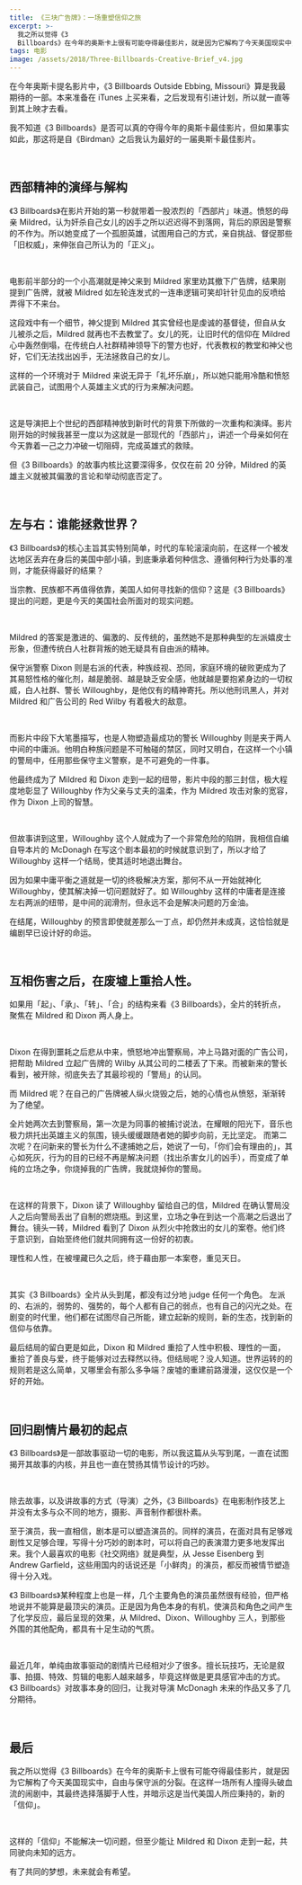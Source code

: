 ```yaml
---
title: 《三块广告牌》：一场重塑信仰之旅
excerpt: >-
  我之所以觉得《3
  Billboards》在今年的奥斯卡上很有可能夺得最佳影片，就是因为它解构了今天美国现实中，自由与保守派的分裂。在这样一场所有人撞得头破血流的闹剧中，其最终选择落脚于人性，并暗示这是当代美国人所应秉持的，新的「信仰」。
tags: 电影
image: /assets/2018/Three-Billboards-Creative-Brief_v4.jpg
---
```


在今年奥斯卡提名影片中，《3 Billboards Outside Ebbing, Missouri》算是我最期待的一部。本来准备在 iTunes 上买来看，之后发现有引进计划，所以就一直等到其上映才去看。

我不知道《3 Billboards》是否可以真的夺得今年的奥斯卡最佳影片，但如果事实如此，那这将是自《Birdman》之后我认为最好的一届奥斯卡最佳影片。

<br>

## 西部精神的演绎与解构
《3 Billboards》在影片开始的第一秒就带着一股浓烈的「西部片」味道。愤怒的母亲 Mildred，认为奸杀自己女儿的凶手之所以迟迟得不到落网，背后的原因是警察的不作为。所以她变成了一个孤胆英雄，试图用自己的方式，亲自挑战、督促那些「旧权威」，来伸张自己所认为的「正义」。

<br>

电影前半部分的一个小高潮就是神父来到 Mildred 家里劝其撤下广告牌，结果刚提到广告牌，就被 Mildred 如左轮连发式的一连串逻辑可笑却针针见血的反喷给弄得下不来台。

这段戏中有一个细节，神父提到 Mildred 其实曾经也是虔诚的基督徒，但自从女儿被杀之后，Mildred 就再也不去教堂了。女儿的死，让旧时代的信仰在 Mildred 心中轰然倒塌，在传统白人社群精神领导下的警方也好，代表教权的教堂和神父也好，它们无法找出凶手，无法拯救自己的女儿。

这样的一个环境对于 Mildred 来说无异于「礼坏乐崩」，所以她只能用冷酷和愤怒武装自己，试图用个人英雄主义式的行为来解决问题。

<br>

这是导演把上个世纪的西部精神放到新时代的背景下所做的一次重构和演绎。影片刚开始的时候我甚至一度以为这就是一部现代的「西部片」，讲述一个母亲如何在今天靠着一己之力冲破一切阻碍，完成英雄式的救赎。

但《3 Billboards》的故事内核比这要深得多，仅仅在前 20 分钟，Mildred 的英雄主义就被其偏激的言论和举动彻底否定了。

<br>

## 左与右：谁能拯救世界？
《3 Billboards》的核心主旨其实特别简单，时代的车轮滚滚向前，在这样一个被发达地区丢弃在身后的美国中部小镇，到底秉承着何种信念、遵循何种行为处事的准则，才能获得最好的结果？

当宗教、民族都不再值得依靠，美国人如何寻找新的信仰？这是《3 Billboards》提出的问题，更是今天的美国社会所面对的现实问题。

<br>

Mildred 的答案是激进的、偏激的、反传统的，虽然她不是那种典型的左派嬉皮士形象，但遭传统白人社群背叛的她无疑具有自由派的精神。

保守派警察 Dixon 则是右派的代表，种族歧视、恐同，家庭环境的破败更成为了其易怒性格的催化剂，越是脆弱、越是缺乏安全感，他就越是要抱紧身边的一切权威，白人社群、警长 Willoughby，是他仅有的精神寄托。所以他刑讯黑人，并对 Mildred 和广告公司的 Red Wilby 有着极大的敌意。

<br>

而影片中段下大笔墨描写，也是人物塑造最成功的警长 Willoughby 则是夹于两人中间的中庸派。他明白种族问题是不可触碰的禁区，同时又明白，在这样一个小镇的警局中，任用那些保守主义警察，是不可避免的一件事。

他最终成为了 Mildred 和 Dixon 走到一起的纽带，影片中段的那三封信，极大程度地彰显了 Willoughby 作为父亲与丈夫的温柔，作为 Mildred 攻击对象的宽容，作为 Dixon 上司的智慧。

<br>

但故事讲到这里，Willoughby 这个人就成为了一个非常危险的陷阱，我相信自编自导本片的 McDonagh 在写这个剧本最初的时候就意识到了，所以才给了 Willoughby 这样一个结局，使其适时地退出舞台。

因为如果中庸平衡之道就是一切的终极解决方案，那何不从一开始就神化 Willoughby，使其解决掉一切问题就好了。如 Willoughby 这样的中庸者是连接左右两派的纽带，是中间的润滑剂，但永远不会是解决问题的万金油。

在结尾，Willoughby 的预言即使就差那么一丁点，却仍然并未成真，这恰恰就是编剧早已设计好的命运。

<br>

## 互相伤害之后，在废墟上重拾人性。
如果用「起」、「承」、「转」、「合」的结构来看《3 Billboards》，全片的转折点，聚焦在 Mildred 和 Dixon 两人身上。

<br>

Dixon 在得到噩耗之后悲从中来，愤怒地冲出警察局，冲上马路对面的广告公司，把帮助 Mildred 立起广告牌的 Wilby 从其公司的二楼丢了下来。而被新来的警长看到，被开除，彻底失去了其最珍视的「警局」的认同。

而 Mildred 呢？在自己的广告牌被人纵火烧毁之后，她的心情也从愤怒，渐渐转为了绝望。

全片她两次去到警察局，第一次是为同事的被捕讨说法，在耀眼的阳光下，音乐也极力烘托出英雄主义的氛围，镜头缓缓跟随者她的脚步向前，无比坚定。
而第二次呢？在问新来的警长为什么不逮捕她之后，她说了一句，「你们会有理由的」，其心如死灰，行为的目的已经不再是解决问题（找出杀害女儿的凶手），而变成了单纯的立场之争，你烧掉我的广告牌，我就烧掉你的警局。

<br>

在这样的背景下，Dixon 读了 Willoughby 留给自己的信，Mildred 在确认警局没人之后向警局丢出了自制的燃烧瓶。到这里，立场之争在到达一个高潮之后退出了舞台。镜头一转，Mildred 看到了 Dixon 从烈火中抢救出的女儿的案卷。他们终于意识到，自始至终他们就共同拥有这一份好的初衷。

理性和人性，在被埋藏已久之后，终于藉由那一本案卷，重见天日。

<br>

其实《3 Billboards》全片从头到尾，都没有过分地 judge 任何一个角色。
左派的、右派的，弱势的、强势的，每个人都有自己的弱点，也有自己的闪光之处。在剧变的时代里，他们都在试图尽自己所能，建立起新的规则，新的生态，找到新的信仰与依靠。

最后结局的留白更是如此，Dixon 和 Mildred 重拾了人性中积极、理性的一面，重拾了善良与爱，终于能够对过去释然以待。但结局呢？没人知道。世界运转的的规则若是这么简单，又哪里会有那么多争端？废墟的重建前路漫漫，这仅仅是一个好的开始。

<br>

## 回归剧情片最初的起点
《3 Billboards》是一部故事驱动一切的电影，所以我这篇从头写到尾，一直在试图揭开其故事的内核，并且也一直在赞扬其情节设计的巧妙。

<br>

除去故事，以及讲故事的方式（导演）之外，《3 Billboards》在电影制作技艺上并没有太多与众不同的地方，摄影、声音制作都很朴素。

至于演员，我一直相信，剧本是可以塑造演员的。同样的演员，在面对具有足够戏剧性又足够合理，写得十分巧妙的剧本时，可以将自己的表演潜力更多地发挥出来。我个人最喜欢的电影《社交网络》就是典型，从 Jesse Eisenberg 到 Andrew Garfield，这些用国内的话说还是「小鲜肉」的演员，都反而被情节塑造得十分入戏。

《3 Billboards》某种程度上也是一样，几个主要角色的演员虽然很有经验，但严格地说并不能算是最顶尖的演员。正是因为角色本身的有机，使演员和角色之间产生了化学反应，最后呈现的效果，从 Mildred、Dixon、Willoughby 三人，到那些外围的其他配角，都具有十足生动的气质。

<br>

最近几年，单纯由故事驱动的剧情片已经相对少了很多。擅长玩技巧，无论是叙事、拍摄、特效、剪辑的电影人越来越多，毕竟这样做是更具感官冲击的方式。《3 Billboards》对故事本身的回归，让我对导演 McDonagh 未来的作品又多了几分期待。

<br>

## 最后
我之所以觉得《3 Billboards》在今年的奥斯卡上很有可能夺得最佳影片，就是因为它解构了今天美国现实中，自由与保守派的分裂。在这样一场所有人撞得头破血流的闹剧中，其最终选择落脚于人性，并暗示这是当代美国人所应秉持的，新的「信仰」。

<br>

这样的「信仰」不能解决一切问题，但至少能让 Mildred 和 Dixon 走到一起，共同驶向未知的远方。

有了共同的梦想，未来就会有希望。
